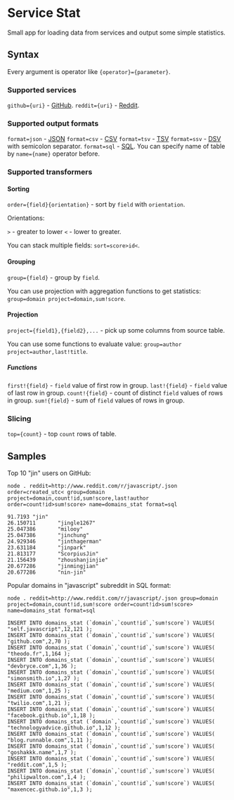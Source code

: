 # Service Stat

Small app for loading data from services and output some simple statistics.

## Syntax

Every argument is operator like `{operator}={parameter}`.

### Supported services

`github={uri}` - [GitHub](https://developer.github.com/v3/).
`reddit={uri}` - [Reddit](https://www.reddit.com/dev/api/).

### Supported output formats

`format=json` - [JSON](https://en.wikipedia.org/wiki/JSON)
`format=csv` - [CSV](https://en.wikipedia.org/wiki/Comma-separated_values)
`format=tsv` - [TSV](https://en.wikipedia.org/wiki/Tab-separated_values)
`format=ssv` - [DSV](https://en.wikipedia.org/wiki/Delimiter-separated_values) with semicolon separator.
`format=sql` - [SQL](https://en.wikipedia.org/wiki/SQL). You can specify name of table by `name={name}` operator before.

### Supported transformers

#### Sorting

`order={field}{orientation}` - sort by `field` with `orientation`.

Orientations: 

`>` - greater to lower
`<` - lower to greater. 

You can stack multiple fields: `sort=score>id<`.

#### Grouping

`group={field}` - group by `field`.

You can use projection with aggregation functions to get statistics: `group=domain project=domain,sum!score`.

#### Projection

`project={field1},{field2},...` - pick up some columns from source table.

You can use some functions to evaluate value: `group=author project=author,last!title`.

##### Functions

`first!{field}` - `field` value of first row in group.
`last!{field}` - `field` value of last row in group.
`count!{field}` - count of distinct `field` values of rows in group.
`sum!{field}` - sum of `field` values of rows in group.

### Slicing

`top={count}` - top `count` rows of table.

## Samples

Top 10 "jin" users on GitHub:

```
node . reddit=http://www.reddit.com/r/javascript/.json order=created_utc< group=domain project=domain,count!id,sum!score,last!author order=count!id>sum!score> name=domains_stat format=sql
```

```
91.7193 "jin"
26.150711       "jingle1267"
25.047386       "milooy"
25.047386       "jinchung"
24.929346       "jinthagerman"
23.631184       "jinpark"
21.813177       "ScorpiusJin"
21.156439       "zhoushanjinjie"
20.677286       "jinmingjian"
20.677286       "nin-jin"
```

Popular domains in "javascript" subreddit in SQL format:

```
node . reddit=http://www.reddit.com/r/javascript/.json group=domain project=domain,count!id,sum!score order=count!id>sum!score> name=domains_stat format=sql
```

```
INSERT INTO domains_stat (`domain`,`count!id`,`sum!score`) VALUES( "self.javascript",12,121 );
INSERT INTO domains_stat (`domain`,`count!id`,`sum!score`) VALUES( "github.com",2,70 );
INSERT INTO domains_stat (`domain`,`count!id`,`sum!score`) VALUES( "theodo.fr",1,164 );
INSERT INTO domains_stat (`domain`,`count!id`,`sum!score`) VALUES( "devbryce.com",1,36 );
INSERT INTO domains_stat (`domain`,`count!id`,`sum!score`) VALUES( "simonsmith.io",1,27 );
INSERT INTO domains_stat (`domain`,`count!id`,`sum!score`) VALUES( "medium.com",1,25 );
INSERT INTO domains_stat (`domain`,`count!id`,`sum!score`) VALUES( "twilio.com",1,21 );
INSERT INTO domains_stat (`domain`,`count!id`,`sum!score`) VALUES( "facebook.github.io",1,18 );
INSERT INTO domains_stat (`domain`,`count!id`,`sum!score`) VALUES( "technologyadvice.github.io",1,12 );
INSERT INTO domains_stat (`domain`,`count!id`,`sum!score`) VALUES( "blog.runnable.com",1,11 );
INSERT INTO domains_stat (`domain`,`count!id`,`sum!score`) VALUES( "goshakkk.name",1,7 );
INSERT INTO domains_stat (`domain`,`count!id`,`sum!score`) VALUES( "reddit.com",1,5 );
INSERT INTO domains_stat (`domain`,`count!id`,`sum!score`) VALUES( "philipwalton.com",1,4 );
INSERT INTO domains_stat (`domain`,`count!id`,`sum!score`) VALUES( "maxencec.github.io",1,3 );
```
